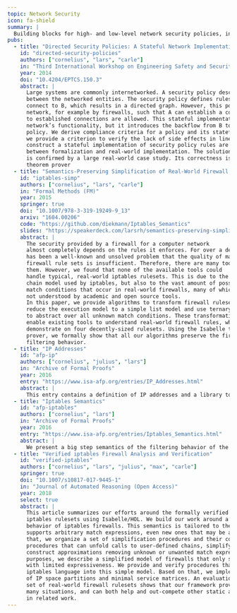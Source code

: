 ```yaml
---
topic: Network Security
icon: fa-shield
summary: |
  Building blocks for high- and low-level network security policies, in collaboration with Cornelius Diekmann.
pubs:
  - title: "Directed Security Policies: A Stateful Network Implementation"
    id: "directed-security-policies"
    authors: ["cornelius", "lars", "carle"]
    in: "Third International Workshop on Engineering Safety and Security Systems (ESSS)"
    year: 2014
    doi: "10.4204/EPTCS.150.3"
    abstract: |
      Large systems are commonly internetworked. A security policy describes the communication relationship
      between the networked entities. The security policy defines rules, for example that A can
      connect to B, which results in a directed graph. However, this policy is often implemented in the
      network, for example by firewalls, such that A can establish a connection to B and all packets belonging
      to established connections are allowed. This stateful implementation is usually required for the
      network’s functionality, but it introduces the backflow from B to A, which might contradict the security
      policy. We derive compliance criteria for a policy and its stateful implementation. In particular,
      we provide a criterion to verify the lack of side effects in linear time. Algorithms to automatically
      construct a stateful implementation of security policy rules are presented, which narrows the gap
      between formalization and real-world implementation. The solution scales to large networks, which
      is confirmed by a large real-world case study. Its correctness is guaranteed by the Isabelle/HOL
      theorem prover
  - title: "Semantics-Preserving Simplification of Real-World Firewall Rule Sets"
    id: "iptables-simp"
    authors: ["cornelius", "lars", "carle"]
    in: "Formal Methods (FM)"
    year: 2015
    springer: true
    doi: "10.1007/978-3-319-19249-9_13"
    arxiv: "1604.00206"
    code: "https://github.com/diekmann/Iptables_Semantics"
    slides: "https://speakerdeck.com/larsrh/semantics-preserving-simplification-of-real-world-firewall-rule-sets"
    abstract: |
      The security provided by a firewall for a computer network
      almost completely depends on the rules it enforces. For over a decade, it
      has been a well-known and unsolved problem that the quality of many
      firewall rule sets is insufficient. Therefore, there are many tools to analyze
      them. However, we found that none of the available tools could
      handle typical, real-world iptables rulesets. This is due to the complex
      chain model used by iptables, but also to the vast amount of possible
      match conditions that occur in real-world firewalls, many of which are
      not understood by academic and open source tools.
      In this paper, we provide algorithms to transform firewall rulesets. We
      reduce the execution model to a simple list model and use ternary logic
      to abstract over all unknown match conditions. These transformations
      enable existing tools to understand real-world firewall rules, which we
      demonstrate on four decently-sized rulesets. Using the Isabelle theorem
      prover, we formally show that all our algorithms preserve the firewall’s
      filtering behavior.
  - title: "IP Addresses"
    id: "afp-ip"
    authors: ["cornelius", "julius", "lars"]
    in: "Archive of Formal Proofs"
    year: 2016
    entry: "https://www.isa-afp.org/entries/IP_Addresses.html"
    abstract: |
      This entry contains a definition of IP addresses and a library to work with them. Generic IP addresses are modeled as machine words of arbitrary length. Derived from this generic definition, IPv4 addresses are 32bit machine words, IPv6 addresses are 128bit words. Additionally, IPv4 addresses can be represented in dot-decimal notation and IPv6 addresses in (compressed) colon-separated notation. We support toString functions and parsers for both notations. Sets of IP addresses can be represented with a netmask (e.g. 192.168.0.0/255.255.0.0) or in CIDR notation (e.g. 192.168.0.0/16). To provide executable code for set operations on IP address ranges, the library includes a datatype to work on arbitrary intervals of machine words.
  - title: "Iptables Semantics"
    id: "afp-iptables"
    authors: ["cornelius", "lars"]
    in: "Archive of Formal Proofs"
    year: 2016
    entry: "https://www.isa-afp.org/entries/Iptables_Semantics.html"
    abstract: |
      We present a big step semantics of the filtering behavior of the Linux/netfilter iptables firewall. We provide algorithms to simplify complex iptables rulests to a simple firewall model and to verify spoofing protection of a ruleset. Internally, we embed our semantics into ternary logic, ultimately supporting every iptables match condition by abstracting over unknowns. Using this AFP entry and all entries it depends on, we created an easy-to-use, stand-alone Haskell tool called fffuu. The tool does not require any input — except for the iptables-save dump of the analyzed firewall — and presents interesting results about the user's ruleset. Real-Word firewall errors have been uncovered, and the correctness of rulesets has been proved, with the help of our tool.
  - title: "Verified iptables Firewall Analysis and Verification"
    id: "verified-iptables"
    authors: ["cornelius", "lars", "julius", "max", "carle"]
    springer: true
    doi: "10.1007/s10817-017-9445-1"
    in: "Journal of Automated Reasoning (Open Access)"
    year: 2018
    select: true
    abstract: |
      This article summarizes our efforts around the formally verified static analysis of
      iptables rulesets using Isabelle/HOL. We build our work around a formal semantics of the
      behavior of iptables firewalls. This semantics is tailored to the specifics of the filter table and
      supports arbitrary match expressions, even new ones that may be added in the future. Around
      that, we organize a set of simplification procedures and their correctness proofs: we include
      procedures that can unfold calls to user-defined chains, simplify match expressions, and
      construct approximations removing unknown or unwanted match expressions. For analysis
      purposes, we describe a simplified model of firewalls that only supports a single list of rules
      with limited expressiveness. We provide and verify procedures that translate from the complex
      iptables language into this simple model. Based on that, we implement the verified generation
      of IP space partitions and minimal service matrices. An evaluation of our work on a large
      set of real-world firewall rulesets shows that our framework provides interesting results in
      many situations, and can both help and out-compete other static analysis frameworks found
      in related work.
---
```

